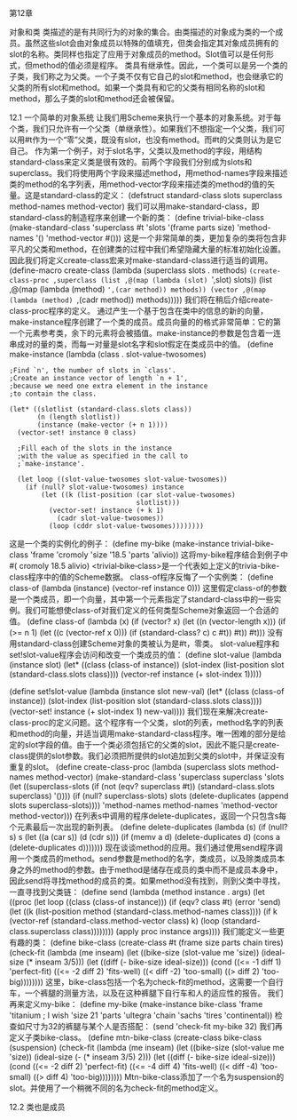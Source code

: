 第12章

对象和类
类描述的是有共同行为的对象的集合。由类描述的对象成为类的一个成员。虽然这些slot会由对象成员以特殊的值填充，但类会指定其对象成员拥有的slot的名称。类同样也指定了应用于对象成员的method。Slot值可以是任何形式，但method的值必须是程序。
类具有继承性。因此，一个类可以是另一个类的子类，我们称之为父类。一个子类不仅有它自己的slot和method，也会继承它的父类的所有slot和method。如果一个类具有和它的父类有相同名称的slot和method，那么子类的slot和method还会被保留。

12.1 一个简单的对象系统
让我们用Scheme来执行一个基本的对象系统。对于每个类，我们只允许有一个父类（单继承性）。如果我们不想指定一个父类，我们可以用#t作为一个“零”父类，既没有slot，也没有method。而#t的父类则认为是它自己。
作为第一个例子，对于slot名字，父类以及method的字段，用结构standard-class来定义类是很有效的。前两个字段我们分别成为slots和superclass。我们将使用两个字段来描述method，用method-names字段来描述类的method的名字列表，用method-vector字段来描述类的method的值的矢量。这是standard-class的定义：
(defstruct standard-class
  slots superclass method-names method-vector)
我们可以用make-standard-class，即standard-class的制造程序来创建一个新的类：
(define trivial-bike-class
  (make-standard-class
   'superclass #t
   'slots '(frame parts size)
   'method-names '()
   'method-vector #()))
这是一个非常简单的类，更加复杂的类将包含非平凡的父类和method，在创建类的过程中我们希望隐藏大量的标准初始化设置。因此我们将定义create-class宏来对make-standard-class进行适当的调用。
(define-macro create-class
  (lambda (superclass slots . methods)
    `(create-class-proc
      ,superclass
      (list ,@(map (lambda (slot) `',slot) slots))
      (list ,@(map (lambda (method) `',(car method)) methods))
      (vector ,@(map (lambda (method) `,(cadr method)) methods)))))
我们将在稍后介绍create-class-proc程序的定义。
通过产生一个基于包含在类中的信息的新的向量，make-instance程序创建了一个类的成员。成员向量的的格式非常简单：它的第一个元素参考类，余下的元素将会被插值。make-instance的参数是包含着一连串成对的量的类，而每一对量是slot名字和slot假定在类成员中的值。
(define make-instance
  (lambda (class . slot-value-twosomes)

    ;Find `n', the number of slots in `class'.
    ;Create an instance vector of length `n + 1',
    ;because we need one extra element in the instance
    ;to contain the class.

    (let* ((slotlist (standard-class.slots class))
           (n (length slotlist))
           (instance (make-vector (+ n 1))))
      (vector-set! instance 0 class)

      ;Fill each of the slots in the instance
      ;with the value as specified in the call to
      ;`make-instance'.

      (let loop ((slot-value-twosomes slot-value-twosomes))
        (if (null? slot-value-twosomes) instance
            (let ((k (list-position (car slot-value-twosomes) 
                                    slotlist)))
              (vector-set! instance (+ k 1) 
                (cadr slot-value-twosomes))
              (loop (cddr slot-value-twosomes))))))))
这是一个类的实例化的例子：
(define my-bike
  (make-instance trivial-bike-class
                 'frame 'cromoly
                 'size '18.5
                 'parts 'alivio))
这将my-bike程序结合到例子中
#(<trivial-bike-class> cromoly 18.5 alivio)
<trivial‑bike‑class>是一个代表如上定义的trivia-bike-class程序中的值的Scheme数据。
class-of程序反悔了一个实例类：
(define class-of
  (lambda (instance)
    (vector-ref instance 0)))
这里假定class-of的参数是一个类成员，即一个向量，其中第一个元素指定了standard-class中的一些实例。我们可能想使class-of对我们定义的任何类型Scheme对象返回一个合适的值。
(define class-of
  (lambda (x)
    (if (vector? x)
        (let ((n (vector-length x)))
          (if (>= n 1)
              (let ((c (vector-ref x 0)))
                (if (standard-class? c) c #t))
              #t))
        #t)))
没有用standard-class创建Scheme对象的类被认为是#t，零类。
slot-value程序和set!slot-value程序会访问和改变一个类成员的值：
(define slot-value
  (lambda (instance slot)
    (let* ((class (class-of instance))
           (slot-index
            (list-position slot (standard-class.slots class))))
      (vector-ref instance (+ slot-index 1)))))

(define set!slot-value
  (lambda (instance slot new-val)
    (let* ((class (class-of instance))
           (slot-index
            (list-position slot (standard-class.slots class))))
      (vector-set! instance (+ slot-index 1) new-val))))
我们现在来解决create-class-proc的定义问题。这个程序有一个父类，slot的列表，method名字的列表和method的向量，并适当调用make-standard-class程序。唯一困难的部分是给定的slot字段的值。由于一个类必须包括它的父类的slot，因此不能只是create-class提供的slot参数。我们必须把所提供的slot追加到父类的slot中，并保证没有重复的slot。
(define create-class-proc
  (lambda (superclass slots method-names method-vector)
    (make-standard-class
     'superclass superclass
     'slots
     (let ((superclass-slots 
            (if (not (eqv? superclass #t))
                (standard-class.slots superclass)
                '())))
       (if (null? superclass-slots) slots
           (delete-duplicates
            (append slots superclass-slots))))
     'method-names method-names
     'method-vector method-vector)))
在列表s中调用的程序delete-duplicates，返回一个只包含s每个元素最后一次出现的新列表。
(define delete-duplicates
  (lambda (s)
    (if (null? s) s
        (let ((a (car s)) (d (cdr s)))
          (if (memv a d) (delete-duplicates d)
              (cons a (delete-duplicates d)))))))
现在谈谈method的应用。我们通过使用send程序调用一个类成员的method。send参数是method的名字，类成员，以及除类成员本身之外的method的参数。由于method是储存在成员的类中而不是成员本身中，因此send将寻找method的成员的类。如果method没有找到，则到父类中寻找，一直寻找到父类链：
(define send
  (lambda (method instance . args)
    (let ((proc
           (let loop ((class (class-of instance)))
             (if (eqv? class #t) (error 'send)
                 (let ((k (list-position 
                           method
                           (standard-class.method-names class))))
                   (if k
                       (vector-ref (standard-class.method-vector class) k)
                       (loop (standard-class.superclass class))))))))
      (apply proc instance args))))
我们能定义一些更有趣的类：
(define bike-class
  (create-class
   #t
   (frame size parts chain tires)
   (check-fit (lambda (me inseam)
                (let ((bike-size (slot-value me 'size))
                      (ideal-size (* inseam 3/5)))
                  (let ((diff (- bike-size ideal-size)))
                    (cond ((<= -1 diff 1) 'perfect-fit)
                          ((<= -2 diff 2) 'fits-well)
                          ((< diff -2) 'too-small)
                          ((> diff 2) 'too-big))))))))
这里，bike-class包括一个名为check-fit的method，这需要一个自行车，一个裤腿的测量方法，以及在这种裤腿下自行车和人的适应性的报告。
我们再来定义my-bike：
(define my-bike
  (make-instance bike-class
                 'frame 'titanium ; I wish
                 'size 21
                 'parts 'ultegra
                 'chain 'sachs
                 'tires 'continental))
检查如尺寸为32的裤腿与某个人是否搭配：
(send 'check-fit my-bike 32)
我们再定义子类bike-class。
(define mtn-bike-class
  (create-class
    bike-class
    (suspension)
    (check-fit (lambda (me inseam)
                (let ((bike-size (slot-value me 'size))
                      (ideal-size (- (* inseam 3/5) 2)))
                  (let ((diff (- bike-size ideal-size)))
                    (cond ((<= -2 diff 2) 'perfect-fit)
                          ((<= -4 diff 4) 'fits-well)
                          ((< diff -4) 'too-small)
                          ((> diff 4) 'too-big))))))))
Mtn-bike-class添加了一个名为suspension的slot。并使用了一个稍微不同的名为check-fit的method定义。

12.2 类也是成员

